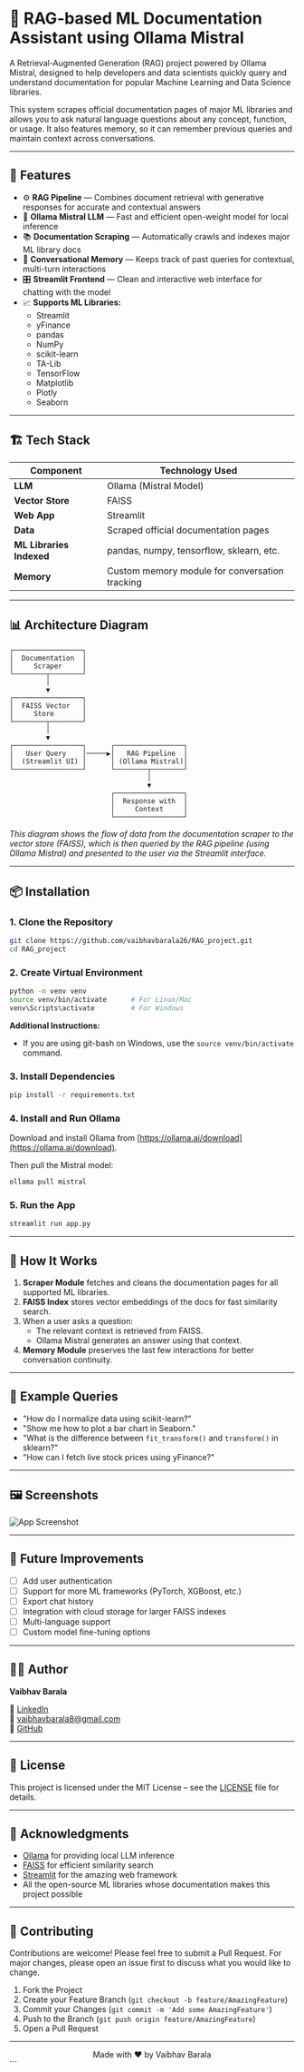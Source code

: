 
# 🧠 RAG-based ML Documentation Assistant using Ollama Mistral

A Retrieval-Augmented Generation (RAG) project powered by Ollama Mistral, designed to help developers and data scientists quickly query and understand documentation for popular Machine Learning and Data Science libraries.

This system scrapes official documentation pages of major ML libraries and allows you to ask natural language questions about any concept, function, or usage. It also features memory, so it can remember previous queries and maintain context across conversations.

---

## 🚀 Features

* ⚙️ **RAG Pipeline** — Combines document retrieval with generative responses for accurate and contextual answers
* 🧩 **Ollama Mistral LLM** — Fast and efficient open-weight model for local inference
* 📚 **Documentation Scraping** — Automatically crawls and indexes major ML library docs
* 💬 **Conversational Memory** — Keeps track of past queries for contextual, multi-turn interactions
* 🎛️ **Streamlit Frontend** — Clean and interactive web interface for chatting with the model
* 📈 **Supports ML Libraries:**
   * Streamlit
   * yFinance
   * pandas
   * NumPy
   * scikit-learn
   * TA-Lib
   * TensorFlow
   * Matplotlib
   * Plotly
   * Seaborn

---

## 🏗️ Tech Stack

| Component | Technology Used |
|-----------|----------------|
| **LLM** | Ollama (Mistral Model) |
| **Vector Store** | FAISS |
| **Web App** | Streamlit |
| **Data** | Scraped official documentation pages |
| **ML Libraries Indexed** | pandas, numpy, tensorflow, sklearn, etc. |
| **Memory** | Custom memory module for conversation tracking |

---

## 📊 Architecture Diagram

```
┌─────────────────┐
│  Documentation  │
│     Scraper     │
└────────┬────────┘
         │
         ▼
┌─────────────────┐
│  FAISS Vector   │
│     Store       │
└────────┬────────┘
         │
         ▼
┌─────────────────┐      ┌─────────────────┐
│   User Query    │─────▶│   RAG Pipeline  │
│  (Streamlit UI) │      │ (Ollama Mistral)│
└─────────────────┘      └────────┬────────┘
                                  │
                                  ▼
                         ┌─────────────────┐
                         │  Response with  │
                         │     Context     │
                         └─────────────────┘
```

*This diagram shows the flow of data from the documentation scraper to the vector store (FAISS), which is then queried by the RAG pipeline (using Ollama Mistral) and presented to the user via the Streamlit interface.*

---

## 📦 Installation

### 1. Clone the Repository

```bash
git clone https://github.com/vaibhavbarala26/RAG_project.git
cd RAG_project
```

### 2. Create Virtual Environment

```bash
python -m venv venv
source venv/bin/activate      # For Linux/Mac
venv\Scripts\activate         # For Windows
```

**Additional Instructions:**
* If you are using git-bash on Windows, use the `source venv/bin/activate` command.

### 3. Install Dependencies

```bash
pip install -r requirements.txt
```

### 4. Install and Run Ollama

Download and install Ollama from [https://ollama.ai/download](https://ollama.ai/download).

Then pull the Mistral model:

```bash
ollama pull mistral
```

### 5. Run the App

```bash
streamlit run app.py
```

---

## 🧮 How It Works

1. **Scraper Module** fetches and cleans the documentation pages for all supported ML libraries.
2. **FAISS Index** stores vector embeddings of the docs for fast similarity search.
3. When a user asks a question:
   * The relevant context is retrieved from FAISS.
   * Ollama Mistral generates an answer using that context.
4. **Memory Module** preserves the last few interactions for better conversation continuity.

---

## 🧠 Example Queries

* "How do I normalize data using scikit-learn?"
* "Show me how to plot a bar chart in Seaborn."
* "What is the difference between `fit_transform()` and `transform()` in sklearn?"
* "How can I fetch live stock prices using yFinance?"

---

## 🖼️ Screenshots

<!-- Add screenshots or screen recordings of your Streamlit interface here -->
![App Screenshot](path/to/screenshot.png)

---

## 🧰 Future Improvements

- [ ] Add user authentication
- [ ] Support for more ML frameworks (PyTorch, XGBoost, etc.)
- [ ] Export chat history
- [ ] Integration with cloud storage for larger FAISS indexes
- [ ] Multi-language support
- [ ] Custom model fine-tuning options

---

## 🧑‍💻 Author

**Vaibhav Barala**

🔗 [LinkedIn](https://linkedin.com/in/vaibhavbarala)  
📧 vaibhavbarala8@gmail.com  
🐙 [GitHub](https://github.com/vaibhavbarala26)

---

## 🪪 License

This project is licensed under the MIT License – see the [LICENSE](LICENSE) file for details.

---

## 🙏 Acknowledgments

* [Ollama](https://ollama.ai/) for providing local LLM inference
* [FAISS](https://github.com/facebookresearch/faiss) for efficient similarity search
* [Streamlit](https://streamlit.io/) for the amazing web framework
* All the open-source ML libraries whose documentation makes this project possible

---

## 📝 Contributing

Contributions are welcome! Please feel free to submit a Pull Request. For major changes, please open an issue first to discuss what you would like to change.

1. Fork the Project
2. Create your Feature Branch (`git checkout -b feature/AmazingFeature`)
3. Commit your Changes (`git commit -m 'Add some AmazingFeature'`)
4. Push to the Branch (`git push origin feature/AmazingFeature`)
5. Open a Pull Request

---


<div align="center">
Made with ❤️ by Vaibhav Barala
</div>
```
